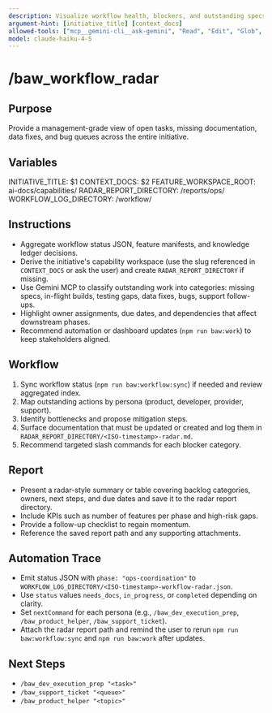 ```yaml
---
description: Visualize workflow health, blockers, and outstanding specs across personas
argument-hint: [initiative_title] [context_docs]
allowed-tools: ["mcp__gemini-cli__ask-gemini", "Read", "Edit", "Glob", "Grep", "MultiEdit", "Bash"]
model: claude-haiku-4-5
---
```


# /baw_workflow_radar

## Purpose
Provide a management-grade view of open tasks, missing documentation, data fixes, and bug queues across the entire initiative.

## Variables
INITIATIVE_TITLE: $1
CONTEXT_DOCS: $2
FEATURE_WORKSPACE_ROOT: ai-docs/capabilities/
RADAR_REPORT_DIRECTORY: <feature-workspace>/reports/ops/
WORKFLOW_LOG_DIRECTORY: <feature-workspace>/workflow/

## Instructions
- Aggregate workflow status JSON, feature manifests, and knowledge ledger decisions.
- Derive the initiative's capability workspace (use the slug referenced in `CONTEXT_DOCS` or ask the user) and create `RADAR_REPORT_DIRECTORY` if missing.
- Use Gemini MCP to classify outstanding work into categories: missing specs, in-flight builds, testing gaps, data fixes, bugs, support follow-ups.
- Highlight owner assignments, due dates, and dependencies that affect downstream phases.
- Recommend automation or dashboard updates (`npm run baw:work`) to keep stakeholders aligned.

## Workflow
1. Sync workflow status (`npm run baw:workflow:sync`) if needed and review aggregated index.
2. Map outstanding actions by persona (product, developer, provider, support).
3. Identify bottlenecks and propose mitigation steps.
4. Surface documentation that must be updated or created and log them in `RADAR_REPORT_DIRECTORY/<ISO-timestamp>-radar.md`.
5. Recommend targeted slash commands for each blocker category.

## Report
- Present a radar-style summary or table covering backlog categories, owners, next steps, and due dates and save it to the radar report directory.
- Include KPIs such as number of features per phase and high-risk gaps.
- Provide a follow-up checklist to regain momentum.
- Reference the saved report path and any supporting attachments.

## Automation Trace
- Emit status JSON with `phase: "ops-coordination"` to `WORKFLOW_LOG_DIRECTORY/<ISO-timestamp>-workflow-radar.json`.
- Use `status` values `needs_docs`, `in_progress`, or `completed` depending on clarity.
- Set `nextCommand` for each persona (e.g., `/baw_dev_execution_prep`, `/baw_product_helper`, `/baw_support_ticket`).
- Attach the radar report path and remind the user to rerun `npm run baw:workflow:sync` and `npm run baw:work` after updates.

## Next Steps
- `/baw_dev_execution_prep "<task>"`
- `/baw_support_ticket "<queue>"`
- `/baw_product_helper "<topic>"`
